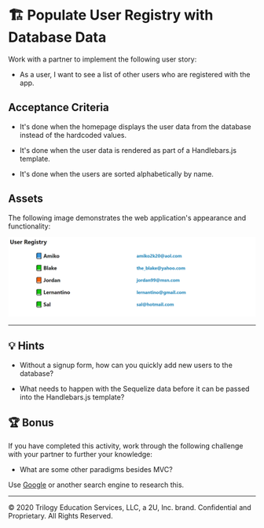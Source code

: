 # 🏗️ Populate User Registry with Database Data

Work with a partner to implement the following user story:

* As a user, I want to see a list of other users who are registered with the app.

## Acceptance Criteria

* It's done when the homepage displays the user data from the database instead of the hardcoded values.

* It's done when the user data is rendered as part of a Handlebars.js template.

* It's done when the users are sorted alphabetically by name.

## Assets

The following image demonstrates the web application's appearance and functionality:

![The homepage displays a list of users and their e-mail addresses](./Images/01-user-registry.png)

---

## 💡 Hints

* Without a signup form, how can you quickly add new users to the database?

* What needs to happen with the Sequelize data before it can be passed into the Handlebars.js template?

## 🏆 Bonus

If you have completed this activity, work through the following challenge with your partner to further your knowledge:

* What are some other paradigms besides MVC?

Use [Google](https://www.google.com) or another search engine to research this.

---
© 2020 Trilogy Education Services, LLC, a 2U, Inc. brand. Confidential and Proprietary. All Rights Reserved.
